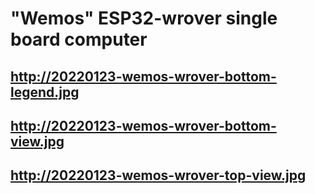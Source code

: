 # "Wemos" ESP32-wrover single board computer
## http://20220123-wemos-wrover-bottom-legend.jpg
## http://20220123-wemos-wrover-bottom-view.jpg
## http://20220123-wemos-wrover-top-view.jpg
